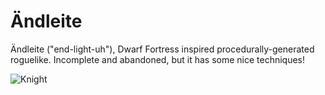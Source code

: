 # Ändleite
Ändleite ("end-light-uh"), Dwarf Fortress inspired procedurally-generated roguelike. Incomplete and abandoned, but it has some nice techniques!

![Knight](https://mainbucketbenandrew.s3.amazonaws.com/gallery/andleite_2.gif)
